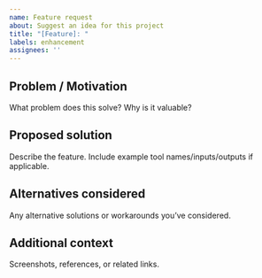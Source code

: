 ```yaml
---
name: Feature request
about: Suggest an idea for this project
title: "[Feature]: "
labels: enhancement
assignees: ''
---
```


## Problem / Motivation

What problem does this solve? Why is it valuable?

## Proposed solution

Describe the feature. Include example tool names/inputs/outputs if applicable.

## Alternatives considered

Any alternative solutions or workarounds you’ve considered.

## Additional context

Screenshots, references, or related links.

